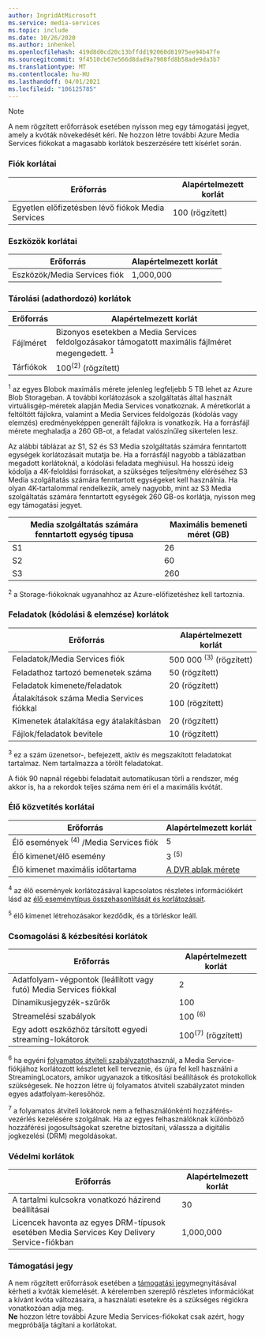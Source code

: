 ```yaml
---
author: IngridAtMicrosoft
ms.service: media-services
ms.topic: include
ms.date: 10/26/2020
ms.author: inhenkel
ms.openlocfilehash: 419d8d0cd20c13bffdd192060d81975ee94b47fe
ms.sourcegitcommit: 9f4510cb67e566d8dad9a7908fd8b58ade9da3b7
ms.translationtype: MT
ms.contentlocale: hu-HU
ms.lasthandoff: 04/01/2021
ms.locfileid: "106125785"
---
```

> [!NOTE]
> A nem rögzített erőforrások esetében nyisson meg egy támogatási jegyet, amely a kvóták növekedését kéri. Ne hozzon létre további Azure Media Services fiókokat a magasabb korlátok beszerzésére tett kísérlet során.

### <a name="account-limits"></a>Fiók korlátai

| Erőforrás | Alapértelmezett korlát |
| --- | --- |
| Egyetlen előfizetésben lévő fiókok Media Services | 100 (rögzített) |

### <a name="asset-limits"></a>Eszközök korlátai

| Erőforrás | Alapértelmezett korlát |
| --- | --- |
| Eszközök/Media Services fiók | 1,000,000|

### <a name="storage-media-limits"></a>Tárolási (adathordozó) korlátok

| Erőforrás | Alapértelmezett korlát |
| --- | --- |
| Fájlméret| Bizonyos esetekben a Media Services feldolgozásakor támogatott maximális fájlméret megengedett. <sup>1</sup> |
| Tárfiókok | 100<sup>(2)</sup> (rögzített) |

<sup>1</sup> az egyes Blobok maximális mérete jelenleg legfeljebb 5 TB lehet az Azure Blob Storageban. A további korlátozások a szolgáltatás által használt virtuálisgép-méretek alapján Media Services vonatkoznak. A méretkorlát a feltöltött fájlokra, valamint a Media Services feldolgozás (kódolás vagy elemzés) eredményeképpen generált fájlokra is vonatkozik. Ha a forrásfájl mérete meghaladja a 260 GB-ot, a feladat valószínűleg sikertelen lesz.

Az alábbi táblázat az S1, S2 és S3 Media szolgáltatás számára fenntartott egységek korlátozásait mutatja be. Ha a forrásfájl nagyobb a táblázatban megadott korlátoknál, a kódolási feladata meghiúsul. Ha hosszú ideig kódolja a 4K-feloldási forrásokat, a szükséges teljesítmény eléréséhez S3 Media szolgáltatás számára fenntartott egységeket kell használnia. Ha olyan 4K-tartalommal rendelkezik, amely nagyobb, mint az S3 Media szolgáltatás számára fenntartott egységek 260 GB-os korlátja, nyisson meg egy támogatási jegyet.

|Media szolgáltatás számára fenntartott egység típusa|Maximális bemeneti méret (GB)|
|---|---|
|S1 |    26|
|S2    | 60|
|S3    |260|

<sup>2</sup> a Storage-fiókoknak ugyanahhoz az Azure-előfizetéshez kell tartoznia.

### <a name="jobs-encoding--analyzing-limits"></a>Feladatok (kódolási & elemzése) korlátok

| Erőforrás | Alapértelmezett korlát |
| --- | --- |
| Feladatok/Media Services fiók | 500 000 <sup>(3)</sup> (rögzített)|
| Feladathoz tartozó bemenetek száma | 50 (rögzített)|
| Feladatok kimenete/feladatok | 20 (rögzített) |
| Átalakítások száma Media Services fiókkal | 100 (rögzített)|
| Kimenetek átalakítása egy átalakításban | 20 (rögzített) |
| Fájlok/feladatok bevitele|10 (rögzített)|

<sup>3</sup> ez a szám üzenetsor-, befejezett, aktív és megszakított feladatokat tartalmaz. Nem tartalmazza a törölt feladatokat. 

A fiók 90 napnál régebbi feladatait automatikusan törli a rendszer, még akkor is, ha a rekordok teljes száma nem éri el a maximális kvótát. 

### <a name="live-streaming-limits"></a>Élő közvetítés korlátai

| Erőforrás | Alapértelmezett korlát |
| --- | --- |
| Élő események <sup>(4)</sup> /Media Services fiók |5|
| Élő kimenet/élő esemény |3 <sup>(5)</sup> |
| Élő kimenet maximális időtartama | [A DVR ablak mérete](../articles/media-services/latest/live-event-cloud-dvr-time-how-to.md) |

<sup>4</sup> az élő események korlátozásával kapcsolatos részletes információkért lásd az [élő eseménytípus összehasonlítását és korlátozásait](../articles/media-services/latest/live-event-types-comparison-reference.md).

<sup>5</sup> élő kimenet létrehozásakor kezdődik, és a törléskor leáll.

### <a name="packaging--delivery-limits"></a>Csomagolási & kézbesítési korlátok

| Erőforrás | Alapértelmezett korlát |
| --- | --- |
| Adatfolyam-végpontok (leállított vagy futó) Media Services fiókkal| 2 |
| Dinamikusjegyzék-szűrők|100|
| Streamelési szabályok | 100 <sup>(6)</sup> |
| Egy adott eszközhöz társított egyedi streaming-lokátorok | 100<sup>(7)</sup> (rögzített) |

<sup>6</sup> ha egyéni [folyamatos átviteli szabályzatot](/rest/api/media/streamingpolicies)használ, a Media Service-fiókjához korlátozott készletet kell terveznie, és újra fel kell használni a StreamingLocators, amikor ugyanazok a titkosítási beállítások és protokollok szükségesek. Ne hozzon létre új folyamatos átviteli szabályzatot minden egyes adatfolyam-keresőhöz.

<sup>7</sup> a folyamatos átviteli lokátorok nem a felhasználónkénti hozzáférés-vezérlés kezelésére szolgálnak. Ha az egyes felhasználóknak különböző hozzáférési jogosultságokat szeretne biztosítani, válassza a digitális jogkezelési (DRM) megoldásokat.

### <a name="protection-limits"></a>Védelmi korlátok

| Erőforrás | Alapértelmezett korlát |
| --- | --- |
| A tartalmi kulcsokra vonatkozó házirend beállításai | 30 |
| Licencek havonta az egyes DRM-típusok esetében Media Services Key Delivery Service-fiókban|1,000,000|

### <a name="support-ticket"></a>Támogatási jegy

A nem rögzített erőforrások esetében a [támogatási jegy](https://portal.azure.com/#blade/Microsoft_Azure_Support/HelpAndSupportBlade/newsupportrequest)megnyitásával kérheti a kvóták kiemelését. A kérelemben szereplő részletes információkat a kívánt kvóta változásaira, a használati esetekre és a szükséges régiókra vonatkozóan adja meg. <br/>**Ne** hozzon létre további Azure Media Services-fiókokat csak azért, hogy megpróbálja tágítani a korlátokat.